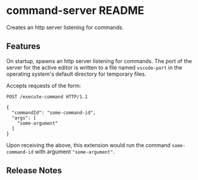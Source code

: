 # command-server README

Creates an http server listening for commands. 

## Features

On startup, spawns an http server listening for commands. The port of the server for the active editor is written to a file named `vscode-port` in the operating system's default directory for temporary files.

Accepts requests of the form:

```http
POST /execute-command HTTP/1.1

{
  "commandId": "some-command-id",
  "args": [
    "some-argument"
  ]
}
```

Upon receiving the above, this extension would run the command `some-command-id` with argument `"some-argument"`.

## Release Notes
